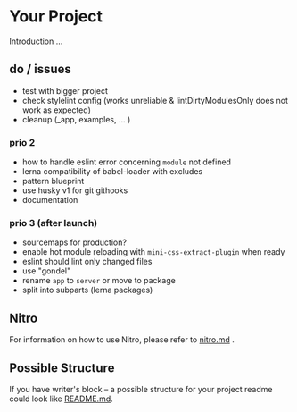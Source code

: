 # Your Project

Introduction …

## do / issues

* test with bigger project
* check stylelint config (works unreliable & lintDirtyModulesOnly does not work as expected)
* cleanup (_app, examples, ... )

### prio 2

* how to handle eslint error concerning `module` not defined
* lerna compatibility of babel-loader with excludes
* pattern blueprint
* use husky v1 for git githooks
* documentation

### prio 3 (after launch)

* sourcemaps for production?
* enable hot module reloading with `mini-css-extract-plugin` when ready
* eslint should lint only changed files
* use "gondel"
* rename `app` to `server` or move to package
* split into subparts (lerna packages)

## Nitro

For information on how to use Nitro, please refer to [nitro.md](project/docs/nitro.md) .

## Possible Structure

If you have writer's block – a possible structure for your project readme could look like [README.md](https://github.com/namics/frontend-defaults/blob/master/doc/README.md).

